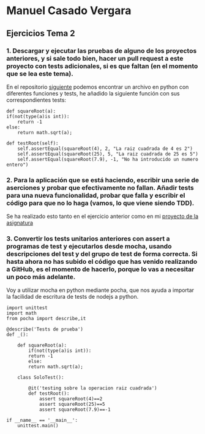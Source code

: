 # Manuel Casado Vergara

## Ejercicios Tema 2

### 1. Descargar y ejecutar las pruebas de alguno de los proyectos anteriores, y si sale todo bien, hacer un pull request a este proyecto con tests adicionales, si es que faltan (en el momento que se lea este tema).

En el repositorio [siguiente](https://github.com/cvlolo/tdd-gdg) podemos encontrar un archivo en python con diferentes funciones y tests, he añadido la siguiente función con sus correspondientes
tests:

	
	def squareRoot(a):
    if(not(type(a)is int)):
        return -1
    else:
        return math.sqrt(a);

	def testRoot(self):
		self.assertEqual(squareRoot(4), 2, "La raiz cuadrada de 4 es 2")
		self.assertEqual(squareRoot(25), 5, "La raiz cuadrada de 25 es 5")
		self.assertEqual(squareRoot(7.9), -1, "No ha introducido un numero entero")
 	
### 2. Para la aplicación que se está haciendo, escribir una serie de aserciones y probar que efectivamente no fallan. Añadir tests para una nueva funcionalidad, probar que falla y escribir el código para que no lo haga (vamos, lo que viene siendo TDD).

Se ha realizado esto tanto en el ejercicio anterior como en mi [proyecto de la asignatura](https://github.com/cvlolo/IV-Proyecto) 

### 3. Convertir los tests unitarios anteriores con assert a programas de test y ejecutarlos desde mocha, usando descripciones del test y del grupo de test de forma correcta. Si hasta ahora no has subido el código que has venido realizando a GitHub, es el momento de hacerlo, porque lo vas a necesitar un poco más adelante.

Voy a utilizar mocha en python mediante pocha, que nos ayuda a importar la facilidad de escritura de tests de nodejs a python.

	import unittest
	import math
	from pocha import describe,it

	@describe('Tests de prueba')
	def _():
	
		def squareRoot(a):
		    if(not(type(a)is int)):
			return -1
		    else:
			return math.sqrt(a);

		class SoloTest():

			@it('testing sobre la operacion raiz cuadrada') 
			def testRoot():
				assert squareRoot(4)==2
				assert squareRoot(25)==5
				assert squareRoot(7.9)==-1

	if __name__ == '__main__':
	    unittest.main()
